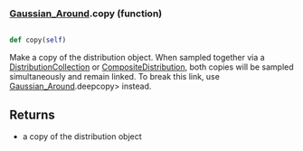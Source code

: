 ### [Gaussian_Around](Gaussian_Around.md).copy (function)


```py

def copy(self)

```



Make a copy of the distribution object.  When sampled together via
a [DistributionCollection](DistributionCollection.md) or [CompositeDistribution](CompositeDistribution.md), both copies
will be sampled simultaneously and remain linked.  To break this link,
use [Gaussian_Around](Gaussian_Around.md).deepcopy&gt; instead.

Returns
---------
* a copy of the distribution object

